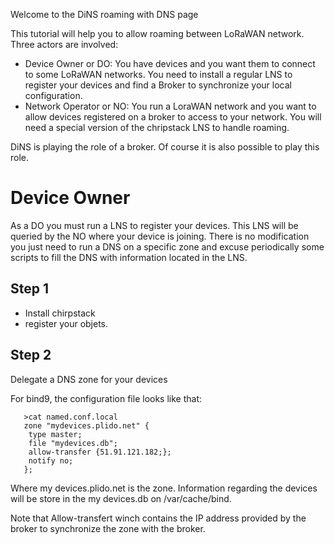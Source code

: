 Welcome to the DiNS roaming with DNS page

This tutorial will help you to allow roaming between LoRaWAN network. Three actors are involved:

* Device Owner or DO: You have devices and you want them to connect to some LoRaWAN networks. You need to install a regular LNS to register your devices and find a Broker to synchronize your local configuration.
* Network Operator or NO: You run a LoraWAN network and you want to allow devices registered on a broker to access to your network. You will need a special version of the chripstack LNS to handle roaming.


DiNS is playing the role of a broker. Of course it is also possible to play this role.

Device Owner
===========


As a DO you must run a LNS to register your devices. This LNS will be queried by the NO where your device is joining. There is no modification you just need to run a DNS on a specific zone and excuse periodically some scripts to fill the DNS with information located in the LNS. 

Step 1
---------

* Install chirpstack 
* register your objets.

Step 2
---------

Delegate a DNS zone for your devices 

For bind9, the configuration file looks like that:

```
   >cat named.conf.local
   zone "mydevices.plido.net" {
 	type master;
 	file "mydevices.db";
	allow-transfer {51.91.121.182;};
	notify no;
   };
```

Where my devices.plido.net is the zone. Information regarding the devices will be store in the my devices.db on /var/cache/bind.

Note that Allow-transfert winch contains the IP address provided by the broker to synchronize the zone with the broker.
